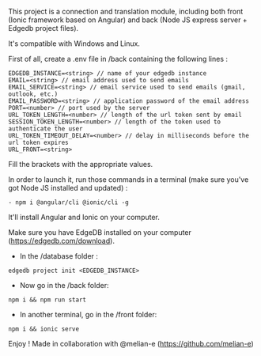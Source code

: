 This project is a connection and translation module, including both
front (Ionic framework based on Angular) and back (Node JS express server + Edgedb project files).

It's compatible with Windows and Linux.

First of all, create a .env file in /back containing the following lines :

```
EDGEDB_INSTANCE=<string> // name of your edgedb instance
EMAIL=<string> // email address used to send emails
EMAIL_SERVICE=<string> // email service used to send emails (gmail, outlook, etc.)
EMAIL_PASSWORD=<string> // application password of the email address
PORT=<number> // port used by the server
URL_TOKEN_LENGTH=<number> // length of the url token sent by email
SESSION_TOKEN_LENGTH=<number> // length of the token used to authenticate the user
URL_TOKEN_TIMEOUT_DELAY=<number> // delay in milliseconds before the url token expires
URL_FRONT=<string>
```

Fill the brackets with the appropriate values.

In order to launch it, run those commands in a terminal
(make sure you've got Node JS installed and updated) :

```
- npm i @angular/cli @ionic/cli -g
```

It'll install Angular and Ionic on your computer.

Make sure you have EdgeDB installed on your computer 
(https://edgedb.com/download).
- In the /database folder :

```
edgedb project init <EDGEDB_INSTANCE>
```


- Now go in the /back folder:

```
npm i && npm run start
```

- In another terminal, go in the /front folder:

```
npm i && ionic serve
```

Enjoy !
Made in collaboration with @melian-e (https://github.com/melian-e)

